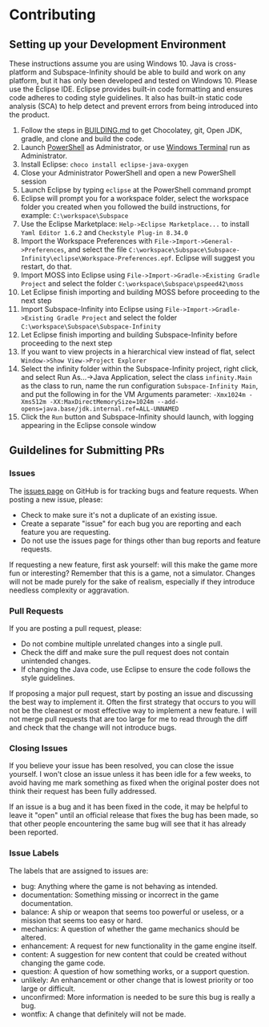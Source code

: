 # Contributing

## Setting up your Development Environment

These instructions assume you are using Windows 10. Java is cross-platform and Subspace-Infinity should be able to build and work on any platform, but it has only been developed and tested on Windows 10. Please use the Eclipse IDE. Eclipse provides built-in code formatting and ensures code adheres to coding style guidelines. It also has built-in static code analysis (SCA) to help detect and prevent errors from being introduced into the product.

1. Follow the steps in [BUILDING.md](BUILDING.md) to get Chocolatey, git, Open JDK, gradle, and clone and build the code.
1. Launch [PowerShell](https://docs.microsoft.com/en-us/PowerShell/scripting/windows-PowerShell/install/installing-windows-PowerShell?view=PowerShell-7) as Administrator, or use [Windows Terminal](https://www.microsoft.com/en-us/p/windows-terminal/9n0dx20hk701) run as Administrator.
1. Install Eclipse: `choco install eclipse-java-oxygen`
1. Close your Administrator PowerShell and open a new PowerShell session
1. Launch Eclipse by typing `eclipse` at the PowerShell command prompt
1. Eclipse will prompt you for a workspace folder, select the workspace folder you created when you followed the build instructions, for example: `C:\workspace\Subspace`
1. Use the Eclipse Marketplace: `Help->Eclipse Marketplace...` to install `Yaml Editor 1.6.2` and `Checkstyle Plug-in 8.34.0`
1. Import the Workspace Preferences with `File->Import->General->Preferences`, and select the file `C:\workspace\Subspace\Subspace-Infinity\eclipse\Workspace-Preferences.epf`. Eclipse will suggest you restart, do that.
1. Import MOSS into Eclipse using `File->Import->Gradle->Existing Gradle Project` and select the folder `C:\workspace\Subspace\pspeed42\moss`
1. Let Eclipse finish importing and building MOSS before proceeding to the next step
1. Import Subspace-Infinity into Eclipse using `File->Import->Gradle->Existing Gradle Project` and select the folder `C:\workspace\Subspace\Subspace-Infinity`
1. Let Eclipse finish importing and building Subspace-Infinity before proceeding to the next step
1. If you want to view projects in a hierarchical view instead of flat, select `Window->Show View->Project Explorer`
1. Select the infinity folder within the Subspace-Infinity project, right click, and select Run As...->Java Application, select the class `infinity.Main` as the class to run, name the run configuration `Subspace-Infinity Main`, and put the following in for the VM Arguments parameter: `-Xmx1024m -Xms512m -XX:MaxDirectMemorySize=1024m --add-opens=java.base/jdk.internal.ref=ALL-UNNAMED`
1. Click the `Run` button and Subspace-Infinity should launch, with logging appearing in the Eclipse console window

## Guildelines for Submitting PRs

### Issues

The [issues page](https://github.com/assofohdz/Subspace-Infinity/issues) on GitHub is for tracking bugs and feature requests. When posting a new issue, please:

* Check to make sure it's not a duplicate of an existing issue.
* Create a separate "issue" for each bug you are reporting and each feature you are requesting.
* Do not use the issues page for things other than bug reports and feature requests.

If requesting a new feature, first ask yourself: will this make the game more fun or interesting? Remember that this is a game, not a simulator. Changes will not be made purely for the sake of realism, especially if they introduce needless complexity or aggravation.

### Pull Requests

If you are posting a pull request, please:

* Do not combine multiple unrelated changes into a single pull.
* Check the diff and make sure the pull request does not contain unintended changes.
* If changing the Java code, use Eclipse to ensure the code follows the style guidelines.

If proposing a major pull request, start by posting an issue and discussing the best way to implement it. Often the first strategy that occurs to you will not be the cleanest or most effective way to implement a new feature. I will not merge pull requests that are too large for me to read through the diff and check that the change will not introduce bugs.

### Closing Issues

If you believe your issue has been resolved, you can close the issue yourself. I won't close an issue unless it has been idle for a few weeks, to avoid having me mark something as fixed when the original poster does not think their request has been fully addressed.

If an issue is a bug and it has been fixed in the code, it may be helpful to leave it "open" until an official release that fixes the bug has been made, so that other people encountering the same bug will see that it has already been reported.

### Issue Labels

The labels that are assigned to issues are:

* bug: Anything where the game is not behaving as intended.
* documentation: Something missing or incorrect in the game documentation.
* balance: A ship or weapon that seems too powerful or useless, or a mission that seems too easy or hard.
* mechanics: A question of whether the game mechanics should be altered.
* enhancement: A request for new functionality in the game engine itself.
* content: A suggestion for new content that could be created without changing the game code.
* question: A question of how something works, or a support question.
* unlikely: An enhancement or other change that is lowest priority or too large or difficult.
* unconfirmed: More information is needed to be sure this bug is really a bug.
* wontfix: A change that definitely will not be made.
